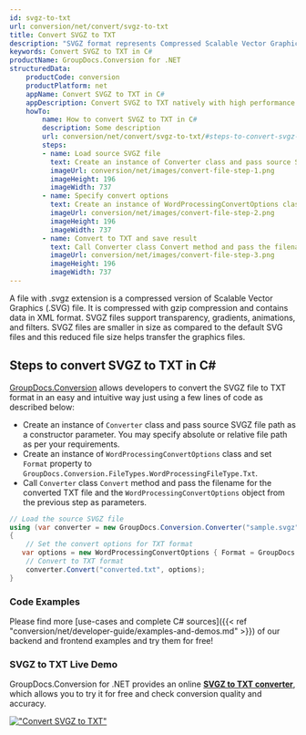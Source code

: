 ```yaml
---
id: svgz-to-txt
url: conversion/net/convert/svgz-to-txt
title: Convert SVGZ to TXT
description: "SVGZ format represents Compressed Scalable Vector Graphics File with .svgz extension. Learn how to convert SVGZ to TXT file programmatically in C# language using GroupDocs.Conversion for .NET library."
keywords: Convert SVGZ to TXT in C#
productName: GroupDocs.Conversion for .NET
structuredData:
    productCode: conversion
    productPlatform: net
    appName: Convert SVGZ to TXT in C#
    appDescription: Convert SVGZ to TXT natively with high performance using C# language and server side GroupDocs.Conversion for .NET APIs, without the use of any software like Microsoft or Open Office.
    howTo:
        name: How to convert SVGZ to TXT in C# 
        description: Some description
        url: conversion/net/convert/svgz-to-txt/#steps-to-convert-svgz-to-txt-in-c
        steps:
        - name: Load source SVGZ file 
          text: Create an instance of Converter class and pass source SVGZ file path as a constructor parameter. You may specify absolute or relative file path as per your requirements. 
          imageUrl: conversion/net/images/convert-file-step-1.png
          imageHeight: 196
          imageWidth: 737
        - name: Specify convert options 
          text: Create an instance of WordProcessingConvertOptions class.
          imageUrl: conversion/net/images/convert-file-step-2.png
          imageHeight: 196
          imageWidth: 737
        - name: Convert to TXT and save result 
          text: Call Converter class Convert method and pass the filename for the converted HTML file and the WordProcessingConvertOptions object from the previous step as parameters.
          imageUrl: conversion/net/images/convert-file-step-3.png
          imageHeight: 196
          imageWidth: 737
---
```


A file with .svgz extension is a compressed version of Scalable Vector Graphics (.SVG) file. It is compressed with gzip compression and contains data in XML format. SVGZ files support transparency, gradients, animations, and filters. SVGZ files are smaller in size as compared to the default SVG files and this reduced file size helps transfer the graphics files.

## Steps to convert SVGZ to TXT in C#

[GroupDocs.Conversion](https://products.groupdocs.com/conversion/net) allows developers to convert the SVGZ file to TXT format in an easy and intuitive way just using a few lines of code as described below:

* Create an instance of `Converter` class and pass source SVGZ file path as a constructor parameter. You may specify absolute or relative file path as per your requirements. 
* Create an instance of `WordProcessingConvertOptions` class and set `Format` property to `GroupDocs.Conversion.FileTypes.WordProcessingFileType.Txt`.
* Call `Converter` class `Convert` method and pass the filename for the converted TXT file and the `WordProcessingConvertOptions` object from the previous step as parameters.

```csharp
// Load the source SVGZ file
using (var converter = new GroupDocs.Conversion.Converter("sample.svgz"))
{
    // Set the convert options for TXT format
   var options = new WordProcessingConvertOptions { Format = GroupDocs.Conversion.FileTypes.WordProcessingFileType.Txt };
    // Convert to TXT format
    converter.Convert("converted.txt", options);
}
```

### Code Examples

Please find more [use-cases and complete C# sources]({{< ref "conversion/net/developer-guide/examples-and-demos.md" >}}) of our backend and frontend examples and try them for free!

### SVGZ to TXT Live Demo

GroupDocs.Conversion for .NET provides an online [**SVGZ to TXT converter**](https://products.groupdocs.app/conversion/svgz-to-txt), which allows you to try it for free and check conversion quality and accuracy.

[!["Convert SVGZ to TXT"](conversion/net/images/convert-to-txt/convert-svgz-to-txt.png)](https://products.groupdocs.app/conversion/svgz-to-txt)